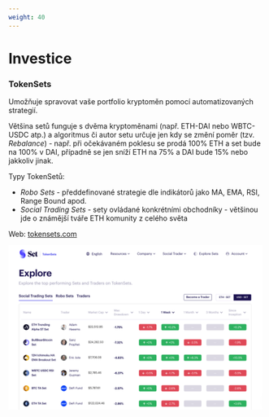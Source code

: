 ```yaml
---
weight: 40
---
```


# Investice

### TokenSets

Umožňuje spravovat vaše portfolio kryptoměn pomocí automatizovaných strategií.

Většina setů funguje s dvěma kryptoměnami (např. ETH-DAI nebo WBTC-USDC atp.) a algoritmus či autor setu určuje jen kdy se změní poměr (tzv. *Rebalance*) - např. při očekávaném poklesu se prodá 100% ETH a set bude na 100% v DAI, případně se jen sníží ETH na 75% a DAI bude 15% nebo jakkoliv jinak.

Typy TokenSetů:
* *Robo Sets* - předdefinované strategie dle indikátorů jako MA, EMA, RSI, Range Bound apod.
* *Social Trading Sets* - sety ovládané konkrétními obchodníky - většinou jde o známější tváře ETH komunity z celého světa

Web: [tokensets.com](https://www.tokensets.com/)

<a href="https://www.tokensets.com/"><img src="/img/eth-defi/tokensets.png" width="500" /></a>
